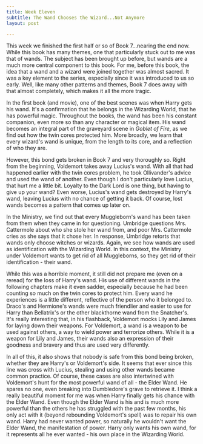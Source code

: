 ```yaml
---
title: Week Eleven
subtitle: The Wand Chooses the Wizard...Not Anymore
layout: post

---
```


This week we finished the first half or so of Book 7...nearing the end now. While this book has many themes, one that particularly stuck out to me was that of wands. The subject has been brought up before, but wands are a much more central component to this book. For me, before this book, the idea that a wand and a wizard were joined together was almost sacred. It was a key element to the series, especially since it was introduced to us so early. Well, like many other patterns and themes, Book 7 does away with that almost completely, which makes it all the more tragic.

In the first book (and movie), one of the best scenes was when Harry gets his wand. It's a confirmation that he belongs in the Wizarding World, that he has powerful magic. Throughout the books, the wand has been his constant companion, even more so than any character or magical item. His wand becomes an integral part of the graveyard scene in *Goblet of Fire*, as we find out how the twin cores protected him. More broadly, we learn that every wizard's wand is unique, from the length to its core, and a reflection of who they are.

However, this bond gets broken in Book 7 and very thoroughly so. Right from the beginning, Voldemort takes away Lucius's wand. With all that had happened earlier with the twin cores problem, he took Ollivander's advice and used the wand of another. Even though I don't particularly love Lucius, that hurt me a little bit. Loyalty to the Dark Lord is one thing, but having to give up your wand? Even worse, Lucius's wand gets destroyed by Harry's wand, leaving Lucius with no chance of getting it back. Of course, lost wands becomes a pattern that comes up later on.

In the Ministry, we find out that every Muggleborn's wand has been taken from them when they came in for questioning. Umbridge questions Mrs. Cattermole about who she stole her wand from, and poor Mrs. Cattermole cries as she says that it chose her. In response, Umbridge retorts that wands only choose witches or wizards. Again, we see how wands are used as identification with the Wizarding World. In this context, the Ministry under Voldemort wants to get rid of all Muggleborns, so they get rid of their identification - their wand. 

While this was a horrible moment, it still did not prepare me (even on a reread) for the loss of Harry's wand. His use of different wands in the following chapters make it even sadder, especially because he had been counting so much on the twin cores to protect him. Every wand he experiences is a little different, reflective of the person who it belonged to. Draco's and Hermione's wands were much friendlier and easier to use for Harry than Bellatrix's or the other blackthorne wand from the Snatcher's. It's really interesting that, in his flashback, Voldemort mocks Lily and James for laying down their weapons. For Voldemort, a wand is a weapon to be used against others, a way to wield power and terrorize others. While it is a weapon for Lily and James, their wands also an expression of their goodness and bravery and thus are used very differently.

In all of this, it also shows that nobody is safe from this bond being broken, whether they are Harry's or Voldemort's side. It seems that ever since this line was cross with Lucius, stealing and using other wands became common practice. Of course, these cases are also intertwined with Voldemort's hunt for the most powerful wand of all - the Elder Wand. He spares no one, even breaking into Dumbledore's grave to retrieve it. I think a really beautiful moment for me was when Harry finally gets his chance with the Elder Wand. Even though the Elder Wand is his and is much more powerful than the others he has struggled with the past few months, his only act with it (beyond rebounding Voldemort's spell) was to repair his own wand. Harry had never wanted power, so naturally he wouldn't want the Elder Wand, the manifestation of power. Harry only wants his own wand, for it represents all he ever wanted -  his own place in the Wizarding World. 